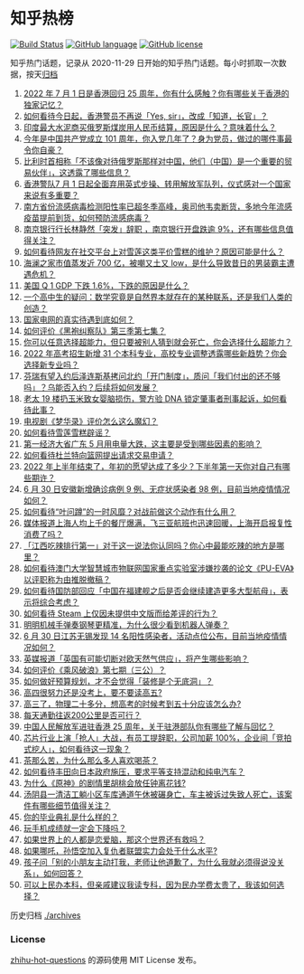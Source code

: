 # 知乎热榜
[![Build Status](https://github.com/ToWeLong/zhihu-hot-questions/workflows/CI/badge.svg)](https://github.com/ToWeLong/zhihu-hot-questions/actions)
[![GitHub language](https://img.shields.io/badge/language-golang-orange.svg)](https://golang.org/)
[![GitHub license](https://img.shields.io/github/license/ToWeLong/zhihu-hot-questions)](https://github.com/ToWeLong/zhihu-hot-questions/blob/main/LICENSE)

知乎热门话题，记录从 2020-11-29 日开始的知乎热门话题。每小时抓取一次数据，按天[归档](./archives)

<!-- BEGIN -->

1. [2022 年 7 月 1 日是香港回归 25 周年，你有什么感触？你有哪些关于香港的独家记忆？](https://www.zhihu.com/question/539197870)
1. [如何看待今日起，香港警员不再说「Yes, sir」，改成「知道，长官」？](https://www.zhihu.com/question/540836492)
1. [印度最大水泥商买俄罗斯煤炭用人民币结算，原因是什么？意味着什么？](https://www.zhihu.com/question/540721895)
1. [今年是中国共产党成立 101 周年，你入党几年了？身为党员，做过的哪件事最令你自豪？](https://www.zhihu.com/question/540775507)
1. [比利时首相称「不该像对待俄罗斯那样对中国，他们（中国）是一个重要的贸易伙伴」，这透露了哪些信息？](https://www.zhihu.com/question/540290827)
1. [香港警队7 月 1 日起全面弃用英式步操、转用解放军队列，仪式感对一个国家来说有多重要？](https://www.zhihu.com/question/539197542)
1. [南方省份流感病毒检测阳性率已超冬季高峰，奥司他韦卖断货，多地今年流感疫苗提前到货，如何预防流感病毒？](https://www.zhihu.com/question/540001220)
1. [南京银行行长林静然「突发」辞职 ，南京银行开盘跌逾 9%，还有哪些信息值得关注？](https://www.zhihu.com/question/540762423)
1. [如何看待网友在社交平台上对雪莲这类平价雪糕的维护？原因可能是什么？](https://www.zhihu.com/question/540718383)
1. [海澜之家市值蒸发近 700 亿，被嘲又土又 low，是什么导致昔日的男装霸主遭遇危机？](https://www.zhihu.com/question/540741564)
1. [美国 Q 1 GDP 下跌 1.6%，下跌的原因是什么？](https://www.zhihu.com/question/540706575)
1. [一个高中生的疑问：数学究竟是自然界本就存在的某种联系，还是我们人类的创造？](https://www.zhihu.com/question/530184935)
1. [国家电网的真实待遇到底如何？](https://www.zhihu.com/question/391324739)
1. [如何评价《黑袍纠察队》第三季第七集？](https://www.zhihu.com/question/540917423)
1. [你可以任意选择超能力，但只要被别人猜到就会死亡，你会选择什么超能力？](https://www.zhihu.com/question/535360737)
1. [2022 年高考招生新增 31 个本科专业，高校专业调整透露哪些新趋势？你会选择新专业吗？](https://www.zhihu.com/question/531958952)
1. [芬瑞有望入约后泽连斯基拷问北约「开门制度」，质问「我们付出的还不够吗」？乌能否入约？后续将如何发展？](https://www.zhihu.com/question/540837692)
1. [老太 19 楼扔玉米致女婴脑损伤，警方验 DNA 锁定肇事者刑事起诉，如何看待此事？](https://www.zhihu.com/question/540782647)
1. [电视剧《梦华录》评价怎么这么魔幻？](https://www.zhihu.com/question/537864783)
1. [如何看待雪莲雪糕辟谣？](https://www.zhihu.com/question/540751023)
1. [第一经济大省广东 5 月用电量大跌，这主要是受到哪些因素的影响？](https://www.zhihu.com/question/540705763)
1. [如何看待杜兰特向篮网提出请求交易申请？](https://www.zhihu.com/question/540899921)
1. [2022 年上半年结束了，年初的愿望达成了多少？下半年第一天你对自己有哪些期许？](https://www.zhihu.com/question/540741687)
1. [6 月 30 日安徽新增确诊病例 9 例、无症状感染者 98 例，目前当地疫情情况如何？](https://www.zhihu.com/question/540904506)
1. [如何看待“叶问蹲”的一时风靡？对战前做这个动作有什么用？](https://www.zhihu.com/question/540713893)
1. [媒体报道上海人均上千的餐厅爆满，飞三亚航班也迅速回暖，上海开启报复性消费了吗？](https://www.zhihu.com/question/540572641)
1. [「江西吃辣排行第一」对于这一说法你认同吗？你心中最能吃辣的地方是哪里？](https://www.zhihu.com/question/540767564)
1. [如何看待澳门大学智慧城市物联网国家重点实验室涉嫌抄袭的论文《PU-EVA》以评职称为由推脱撤稿？](https://www.zhihu.com/question/540700307)
1. [如何看待国防部回应「中国在福建舰之后是否会继续建造更多大型航母」，表示将综合考虑？](https://www.zhihu.com/question/540785625)
1. [如何看待 Steam 上仅因未提供中文版而给差评的行为？](https://www.zhihu.com/question/267172634)
1. [明明机械手弹奏钢琴更精准，为什么很少看到机器人弹奏？](https://www.zhihu.com/question/423284453)
1. [6 月 30 日江苏无锡发现 14 名阳性感染者，活动点位公布，目前当地疫情情况如何？](https://www.zhihu.com/question/540834884)
1. [英媒报道「英国有可能切断对欧天然气供应」，将产生哪些影响？](https://www.zhihu.com/question/540615559)
1. [如何评价《乘风破浪》第七期（三公）？](https://www.zhihu.com/question/540929468)
1. [如何做好预算规划，才不会觉得「装修是个无底洞」？](https://www.zhihu.com/question/529987309)
1. [高四很努力还是没考上，要不要读高五?](https://www.zhihu.com/question/540174415)
1. [高三了，物理二十多分，想高考的时候考到五十分应该怎么办?](https://www.zhihu.com/question/540500161)
1. [每天通勤往返200公里是否可行？](https://www.zhihu.com/question/449689630)
1. [中国人民解放军进驻香港 25 周年，关于驻港部队你有哪些了解与回忆？](https://www.zhihu.com/question/539907690)
1. [芯片行业上演「抢人」大战，有员工提辞职，公司加薪 100%，企业间「竞拍式挖人」，如何看待这一现象？](https://www.zhihu.com/question/540908367)
1. [茶那么苦，为什么那么多人喜欢喝茶？](https://www.zhihu.com/question/539003706)
1. [如何看待丰田向日本政府施压，要求平等支持混动和纯电汽车？](https://www.zhihu.com/question/539591253)
1. [为什么《原神》的剧情里胡桃会放任钟离花钱?](https://www.zhihu.com/question/527557940)
1. [汤阴县一清洁工躺小区车库通道午休被碾身亡，车主被诉过失致人死亡，该案件有哪些细节值得关注？](https://www.zhihu.com/question/540498643)
1. [你的毕业典礼是什么样的？](https://www.zhihu.com/question/331709443)
1. [玩手机成绩就一定会下降吗？](https://www.zhihu.com/question/540829027)
1. [如果世界上的人都是恋爱脑，那这个世界还有救吗？](https://www.zhihu.com/question/534990654)
1. [如果哪吒，孙悟空加入复仇者联盟实力会处于什么水平?](https://www.zhihu.com/question/350248961)
1. [孩子问「别的小朋友主动打我，老师让他道歉了，为什么我就必须得说没关系」，如何回答？](https://www.zhihu.com/question/534678898)
1. [可以上民办本科，但亲戚建议我读专科，因为民办学费太贵了，我该如何选择？](https://www.zhihu.com/question/539849960)

<!-- END -->

历史归档 [./archives](./archives)


### License
[zhihu-hot-questions](https://github.com/towelong/zhihu-hot-questions) 的源码使用 MIT License 发布。